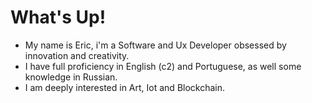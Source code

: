 # What's Up!
* My name is Eric, i'm a Software and Ux Developer obsessed by innovation and creativity.
* I have full proficiency in English (c2) and Portuguese, as well some knowledge in Russian.
* I am deeply interested in Art, Iot and Blockchain.



